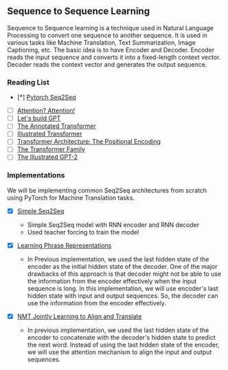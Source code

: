 ## Sequence to Sequence Learning
Sequence to Sequence learning is a technique used in Natural Language Processing to convert one sequence to another sequence. It is used in various tasks like Machine Translation, Text Summarization, Image Captioning, etc. The basic idea is to have Encoder and Decoder. Encoder reads the input sequence and converts it into a fixed-length context vector. Decoder reads the context vector and generates the output sequence.

### Reading List
- [*] [Pytorch Seq2Seq](https://github.com/bentrevett/pytorch-seq2seq/tree/main)
- [ ] [Attention? Attention!](https://lilianweng.github.io/posts/2018-06-24-attention/)
- [ ] [Let's build GPT](https://www.youtube.com/watch?v=kCc8FmEb1nY)
- [ ] [The Annotated Transformer](https://nlp.seas.harvard.edu/2018/04/03/attention.html)
- [ ] [Illustrated Transformer](http://jalammar.github.io/illustrated-transformer/)
- [ ] [Transformer Architecture: The Positional Encoding](https://kazemnejad.com/blog/transformer_architecture_positional_encoding/)
- [ ] [The Transformer Family](https://lilianweng.github.io/lil-log/2020/04/07/the-transformer-family.html)
- [ ] [The Illustrated GPT-2](http://jalammar.github.io/illustrated-gpt2/)

### Implementations
We will be implementing common Seq2Seq architectures from scratch using PyTorch for Machine Translation tasks.

- [x] [Simple Seq2Seq](/src/seq2seq/01_seq2seq.py)
    - Simple Seq2Seq model with RNN encoder and RNN decoder
    - Used teacher forcing to train the model

- [x] [Learning Phrase Representations](/src/seq2seq/02_seq2seq_learning_phrase_representations.py)
    - In Previous implementation, we used the last hidden state of the encoder as the initial hidden state of the decoder.
One of the major drawbacks of this approach is that decoder might not be able to use the information from the encoder effectively when the input sequence is long.
In this implementation, we will use encoder's last hidden state with input and output sequences. So, the decoder can use the information from the encoder effectively.

- [x] [NMT Jointly Learning to Align and Translate](/src/seq2seq/03_seq2seq_nmt_jointly_learning_to_align.py)
    - In previous implementation, we used the last hidden state of the encoder to concatenate with the decoder's hidden state to predict the next word. 
Instead of using the last hidden state of the encoder, we will use the attention mechanism to align the input and output sequences.
